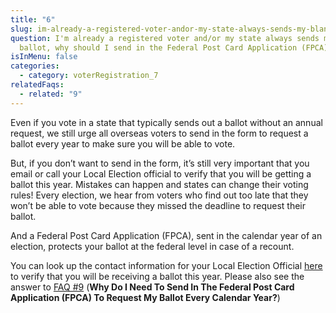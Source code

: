 ```yaml
---
title: "6"
slug: im-already-a-registered-voter-andor-my-state-always-sends-my-blank-ballot
question: I'm already a registered voter and/or my state always sends my blank
  ballot, why should I send in the Federal Post Card Application (FPCA)?
isInMenu: false
categories:
  - category: voterRegistration_7
relatedFaqs:
  - related: "9"
---
```

Even if you vote in a state that typically sends out a ballot without an annual request, we still urge all overseas voters to send in the form to request a ballot every year to make sure you will be able to vote.

But, if you don’t want to send in the form, it’s still very important that you email or call your Local Election official to verify that you will be getting a ballot this year. Mistakes can happen and states can change their voting rules! Every election, we hear from voters who find out too late that they won’t be able to vote because they missed the deadline to request their ballot.

And a Federal Post Card Application (FPCA), sent in the calendar year of an election, protects your ballot at the federal level in case of a recount.
 
You can look up the contact information for your Local Election Official [here](/states) to verify that you will be receiving a ballot this year. Please also see the answer to [FAQ #9](faqs/9) (**Why Do I Need To Send In The Federal Post Card Application (FPCA) To Request My Ballot Every Calendar Year?**)
